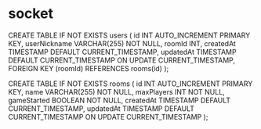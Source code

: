 # socket
CREATE TABLE IF NOT EXISTS users (
   id INT AUTO_INCREMENT PRIMARY KEY,
   userNickname VARCHAR(255) NOT NULL,
   roomId INT,
   createdAt TIMESTAMP DEFAULT CURRENT_TIMESTAMP,
   updatedAt TIMESTAMP DEFAULT CURRENT_TIMESTAMP ON UPDATE CURRENT_TIMESTAMP,
   FOREIGN KEY (roomId) REFERENCES rooms(id)
);

CREATE TABLE IF NOT EXISTS rooms (
   id INT AUTO_INCREMENT PRIMARY KEY,
   name VARCHAR(255) NOT NULL,
   maxPlayers INT NOT NULL,
   gameStarted BOOLEAN NOT NULL,
   createdAt TIMESTAMP DEFAULT CURRENT_TIMESTAMP,
   updatedAt TIMESTAMP DEFAULT CURRENT_TIMESTAMP ON UPDATE CURRENT_TIMESTAMP
);